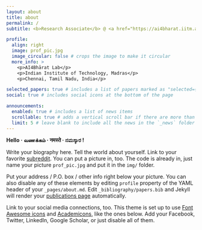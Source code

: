 ```yaml
---
layout: about
title: about
permalink: /
subtitle: <b>Research Associate</b> @ <a href="https://ai4bharat.iitm.ac.in/" target="_blank">AI4Bhārat</a>, <a href="https://www.iitm.ac.in/" target="_blank">IIT Madras</a> (<a href="https://dsai.iitm.ac.in/" target="_blank"> Dept. of Data Science & AI </a>)

profile:
  align: right
  image: prof_pic.jpg
  image_circular: false # crops the image to make it circular
  more_info: >
    <p>AI4Bhārat Lab</p>
    <p>Indian Institute of Technology, Madras</p>
    <p>Chennai, Tamil Nadu, India</p>

selected_papers: true # includes a list of papers marked as "selected={true}"
social: true # includes social icons at the bottom of the page

announcements:
  enabled: true # includes a list of news items
  scrollable: true # adds a vertical scroll bar if there are more than 3 news items
  limit: 5 # leave blank to include all the news in the `_news` folder
---
```


**Hello · வணக்கம் · नमस्ते · ನಮಸ್ಕಾರ !**


Write your biography here. Tell the world about yourself. Link to your favorite [subreddit](http://reddit.com). You can put a picture in, too. The code is already in, just name your picture `prof_pic.jpg` and put it in the `img/` folder.

Put your address / P.O. box / other info right below your picture. You can also disable any of these elements by editing `profile` property of the YAML header of your `_pages/about.md`. Edit `_bibliography/papers.bib` and Jekyll will render your [publications page](/al-folio/publications/) automatically.

Link to your social media connections, too. This theme is set up to use [Font Awesome icons](https://fontawesome.com/) and [Academicons](https://jpswalsh.github.io/academicons/), like the ones below. Add your Facebook, Twitter, LinkedIn, Google Scholar, or just disable all of them.
